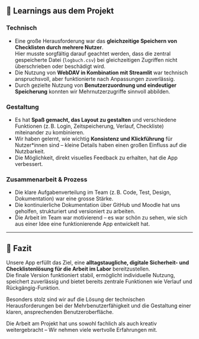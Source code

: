 ## 🧠 Learnings aus dem Projekt

### Technisch
- Eine große Herausforderung war das **gleichzeitige Speichern von Checklisten durch mehrere Nutzer**.  
  Hier musste sorgfältig darauf geachtet werden, dass die zentral gespeicherte Datei (`logbuch.csv`) bei gleichzeitigen Zugriffen nicht überschrieben oder beschädigt wird.
- Die Nutzung von **WebDAV in Kombination mit Streamlit** war technisch anspruchsvoll, aber funktionierte nach Anpassungen zuverlässig.
- Durch gezielte Nutzung von **Benutzerzuordnung und eindeutiger Speicherung** konnten wir Mehrnutzerzugriffe sinnvoll abbilden.

### Gestaltung 
- Es hat **Spaß gemacht, das Layout zu gestalten** und verschiedene Funktionen (z. B. Login, Zeitspeicherung, Verlauf, Checkliste) miteinander zu kombinieren.
- Wir haben gelernt, wie wichtig **Konsistenz und Klickführung** für Nutzer*innen sind – kleine Details haben einen großen Einfluss auf die Nutzbarkeit.
- Die Möglichkeit, direkt visuelles Feedback zu erhalten, hat die App verbessert.

### Zusammenarbeit & Prozess
- Die klare Aufgabenverteilung im Team (z. B. Code, Test, Design, Dokumentation) war eine grosse Stärke.
- Die kontinuierliche Dokumentation über GitHub und Moodle hat uns geholfen, strukturiert und versioniert zu arbeiten.
- Die Arbeit im Team war motivierend – es war schön zu sehen, wie sich aus einer Idee eine funktionierende App entwickelt hat.

---

## 📌 Fazit

Unsere App erfüllt das Ziel, eine **alltagstaugliche, digitale Sicherheit- und Checklistenlösung für die Arbeit im Labor** bereitzustellen.  
Die finale Version funktioniert stabil, ermöglicht individuelle Nutzung, speichert zuverlässig und bietet bereits zentrale Funktionen wie Verlauf und Rückgängig-Funktion.

Besonders stolz sind wir auf die Lösung der technischen Herausforderungen bei der Mehrbenutzerfähigkeit und die Gestaltung einer klaren, ansprechenden Benutzeroberfläche.

Die Arbeit am Projekt hat uns sowohl fachlich als auch kreativ weitergebracht – 
Wir nehmen viele wertvolle Erfahrungen mit.